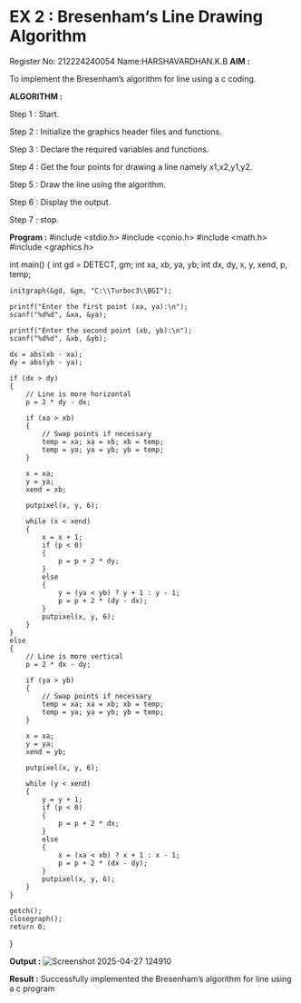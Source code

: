 # EX 2 : Bresenham‘s Line Drawing Algorithm
Register No: 212224240054
Name:HARSHAVARDHAN.K.B
**AIM :**

 To  implement the Bresenham’s  algorithm for line using a c coding.

**ALGORITHM :**

   Step 1 : Start.
   
   Step 2 : Initialize the graphics header files and functions.

   Step 3 : Declare the required variables and functions.

   Step 4 : Get the four points for drawing a line namely x1,x2,y1,y2.

   Step 5 : Draw the line using the algorithm.

   Step  6 : Display the output.

   Step 7 : stop.

**Program :**
#include <stdio.h>
#include <conio.h>
#include <math.h>
#include <graphics.h>

int main() 
{ 
    int gd = DETECT, gm; 
    int xa, xb, ya, yb; 
    int dx, dy, x, y, xend, p, temp;

    initgraph(&gd, &gm, "C:\\Turboc3\\BGI"); 

    printf("Enter the first point (xa, ya):\n"); 
    scanf("%d%d", &xa, &ya); 

    printf("Enter the second point (xb, yb):\n"); 
    scanf("%d%d", &xb, &yb); 

    dx = abs(xb - xa); 
    dy = abs(yb - ya); 

    if (dx > dy) 
    { 
        // Line is more horizontal
        p = 2 * dy - dx; 

        if (xa > xb) 
        { 
            // Swap points if necessary
            temp = xa; xa = xb; xb = temp;
            temp = ya; ya = yb; yb = temp;
        } 

        x = xa; 
        y = ya; 
        xend = xb; 

        putpixel(x, y, 6); 

        while (x < xend) 
        { 
            x = x + 1; 
            if (p < 0) 
            { 
                p = p + 2 * dy; 
            } 
            else 
            { 
                y = (ya < yb) ? y + 1 : y - 1; 
                p = p + 2 * (dy - dx); 
            } 
            putpixel(x, y, 6); 
        } 
    }
    else 
    { 
        // Line is more vertical
        p = 2 * dx - dy;

        if (ya > yb) 
        { 
            // Swap points if necessary
            temp = xa; xa = xb; xb = temp;
            temp = ya; ya = yb; yb = temp;
        }

        x = xa; 
        y = ya; 
        xend = yb; 

        putpixel(x, y, 6); 

        while (y < xend) 
        { 
            y = y + 1; 
            if (p < 0) 
            { 
                p = p + 2 * dx; 
            } 
            else 
            { 
                x = (xa < xb) ? x + 1 : x - 1; 
                p = p + 2 * (dx - dy); 
            } 
            putpixel(x, y, 6); 
        } 
    }

    getch(); 
    closegraph(); 
    return 0; 
}


**Output :**
![Screenshot 2025-04-27 124910](https://github.com/user-attachments/assets/cfb92fea-01c8-42c8-b68f-a4717a8f992c)

 
**Result :**
Successfully implemented the Bresenham’s algorithm for line using a c program
